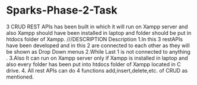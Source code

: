 # Sparks-Phase-2-Task
3 CRUD REST APIs has been built in which it will run on Xampp server and also Xampp should have been installed in laptop and folder should be put in htdocs folder of Xampp.
///DESCRIPTION
Description
1.In this 3 restAPIs have been developed and in this 2 are connected to each other as they will be shown as Drop Down menus 
2.While Last 1 is not connected to anything .
3.Also It can run on Xampp server only if Xampp is installed in laptop and also every folder has been put into htdocs folder of Xampp located in C drive.
4. All rest APIs can do 4 functions add,insert,delete,etc. of CRUD as mentioned.

